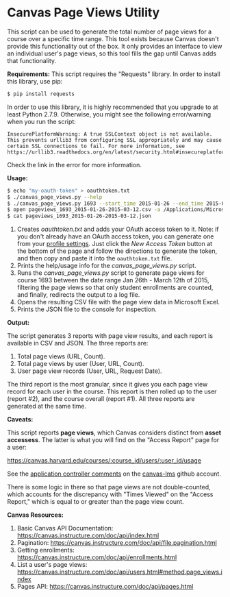 # Canvas Page Views Utility

This script can be used to generate the total number of page views for a course over a specific time range. This tool exists because Canvas doesn't provide this functionality out of the box. It only provides an interface to view an individual user's page views, so this tool fills the gap until Canvas adds that functionality. 

**Requirements:**
This script requires the "Requests" library. In order to install this library, use pip:

```sh
$ pip install requests
```

In order to use this library, it is highly recommended that you upgrade to at least Python 2.7.9. Otherwise, you might see the following error/warning when you run the script:

```
InsecurePlatformWarning: A true SSLContext object is not available. This prevents urllib3 from configuring SSL appropriately and may cause certain SSL connections to fail. For more information, see https://urllib3.readthedocs.org/en/latest/security.html#insecureplatformwarning.
```

Check the link in the error for more information.

**Usage:**

```sh
$ echo "my-oauth-token" > oauthtoken.txt
$ ./canvas_page_views.py --help
$ ./canvas_page_views.py 1693 --start_time 2015-01-26 --end_time 2015-03-12 --enrollment_types StudentEnrollment >log.txt 2>&1
$ open pageviews_1693_2015-01-26-2015-03-12.csv -a /Applications/Microsoft\ Office\ 2011/Microsoft\ Excel.app/
$ cat pageviews_1693_2015-01-26-2015-03-12.json
```

1. Creates *oauthtoken.txt* and adds your OAuth access token to it. Note: if you don't already have an OAuth access token, you can generate one from your [profile settings](https://canvas.harvard.edu/profile/settings). Just click the *New Access Token* button at the bottom of the page and follow the directions to generate the token, and then copy and paste it into the ```oauthtoken.txt``` file.
2. Prints the help/usage info for the *canvas_page_views.py* script.
3. Runs the *canvas_page_views.py* script to generate page views for course 1693 between the date range Jan 26th - March 12th of 2015, filtering the page views so that only student enrollments are counted, and finally, redirects the output to a log file.
4. Opens the resulting CSV file with the page view data in Microsoft Excel.
5. Prints the JSON file to the console for inspection. 

**Output:**

The script generates 3 reports with  page view results, and each report is available in CSV and JSON. The three reports are:

1. Total page views (URL, Count).
2. Total page views by user (User, URL, Count).
3. User page view records (User, URL, Request Date).

The third report is the most granular, since it gives you each page view record for each user in the course. This report is then rolled up to the user (report #2), and the course overall (report #1). All three reports are generated at the same time.

**Caveats:**

This script reports **page views**, which Canvas considers distinct from **asset accessess**. The latter is what you will find on the "Access Report" page for a user:

https://canvas.harvard.edu/courses/:course_id/users/:user_id/usage

See the [application controller comments](https://github.com/instructure/canvas-lms/blob/01dd6697795b0f4ae734bd2538e7e58fec63ab7e/app/controllers/application_controller.rb#L853) on the [canvas-lms](://github.com/instructure/canvas-lms) github account.

There is some logic in there so that page views are not double-counted, which accounts for the discrepancy with "Times Viewed" on the "Access Report," which is equal to or greater than the page view count.

**Canvas Resources:**

1. Basic Canvas API Documentation: https://canvas.instructure.com/doc/api/index.html
2. Pagination: https://canvas.instructure.com/doc/api/file.pagination.html
2. Getting enrollments: https://canvas.instructure.com/doc/api/enrollments.html
3. List a user's page views: https://canvas.instructure.com/doc/api/users.html#method.page_views.index
4. Pages API: https://canvas.instructure.com/doc/api/pages.html
